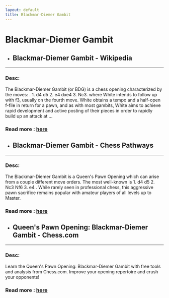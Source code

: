 ```yaml
---
layout: default
title: Blackmar-Diemer Gambit
---
```

# Blackmar-Diemer Gambit
- ## **Blackmar-Diemer Gambit - Wikipedia** 

---
### Desc: 
 The Blackmar-Diemer Gambit (or BDG) is a chess opening characterized by the moves: . 1. d4 d5 2. e4 dxe4 3. Nc3. where White intends to follow up with f3, usually on the fourth move. White obtains a tempo and a half-open f-file in return for a pawn, and as with most gambits, White aims to achieve rapid development and active posting of their pieces in order to rapidly build up an attack at ... 
### Read more : [here](https://en.wikipedia.org/wiki/Blackmar–Diemer_Gambit) 
- ## **Blackmar-Diemer Gambit - Chess Pathways** 

---
### Desc: 
 The Blackmar-Diemer Gambit is a Queen's Pawn Opening which can arise from a couple different move orders. The most well-known is 1. d4 d5 2. Nc3 Nf6 3. e4 . While rarely seen in professional chess, this aggressive pawn sacrifice remains popular with amateur players of all levels up to Master. 
### Read more : [here](https://chesspathways.com/chess-openings/queens-pawn-opening/blackmar-diemer-gambit/) 
- ## **Queen's Pawn Opening: Blackmar-Diemer Gambit - Chess.com** 

---
### Desc: 
 Learn the Queen's Pawn Opening: Blackmar-Diemer Gambit with free tools and analysis from Chess.com. Improve your opening repertoire and crush your opponents! 
### Read more : [here](https://www.chess.com/openings/Queens-Pawn-Opening-Blackmar-Diemer-Gambit) 


